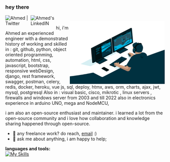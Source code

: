 ### hey there 

<a href="https://twitter.com/ahmedclenton403">
  <img align="left" alt="Ahmed | Twitter" width="80px" src="[![Twitter URL](https://img.shields.io/twitter/url/https/twitter.com/ahmedclenton403.svg?style=social&label=Follow%20%40ahmedclenton403)](https://twitter.com/ahmedclenton403)" />
</a>
<a href="https://www.linkedin.com/in/ahmed-gamal-378333151/">
  <img align="left" alt="Ahmed's LinkedIN" width="80px" src="https://img.shields.io/badge/LinkedIn-blue?logo=linkedin&logoColor=white&style=for-the-badge" />
</a>

<br />
  <img center align="right" alt="GIF" src="https://github.com/Gemy403/Gemy403/blob/main/code.gif?raw=true" width="300" height="200" />

hi, i'm Ahmed an experienced engineer with a demonstrated history of working and skilled in :
git, github, python, object oriented programming, automation, html, css, javascript, bootstrap, responsive webDesign, django, rest framework, swagger, postman, celery, redis, docker, heroku, vue js, sql, deploy, htmx, aws, orm, charts, ajax, jwt, mysql, postgresql
Also in : visual basic, cisco, mikrotic , linux servers , firewalls and windows server from 2003 and till 2022 
also in electronics experience in arduino UNO, mega and NodeMCU,

i am also an open-source enthusiast and maintainer. i learned a lot from the open-source community and i love how collaboration and knowledge sharing happened through open-source.


  
- 💼 any freelance work? do reach, [email](mailto:gemygmal403@gmail.com) :)
- 💬 ask me about anything, i am happy to help;

**languages and tools:**  
[![My Skills](https://skillicons.dev/icons?i=linkedin,twitter,py,git,github,django,docker,eclipse,vscode,js,jquery,kubernetes,linux,mongodb,mysql,nginx,nodejs,postgres,postman,powershell,raspberrypi,react,sqlite,stackoverflow,vscode,aws,bootstrap,cloudflare,css,wordpress&theme=light)](https://skillicons.dev)



<!--END_SECTION:waka-->





